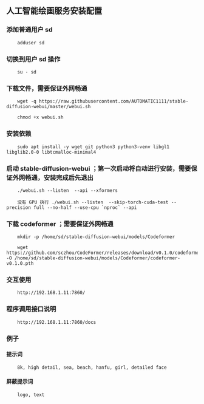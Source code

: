 
## 人工智能绘画服务安装配置


### 添加普通用户 sd

		adduser sd


### 切换到用户 sd 操作

		su - sd


### 下载文件，需要保证外网畅通

		wget -q https://raw.githubusercontent.com/AUTOMATIC1111/stable-diffusion-webui/master/webui.sh

		chmod +x webui.sh


### 安装依赖

		sudo apt install -y wget git python3 python3-venv libgl1 libglib2.0-0 libtcmalloc-minimal4


### 启动 stable-diffusion-webui ；第一次启动将自动进行安装，需要保证外网畅通，安装完成后先退出

		./webui.sh --listen  --api --xformers

		没有 GPU 执行 ./webui.sh --listen  --skip-torch-cuda-test --precision full --no-half --use-cpu `nproc` --api 


### 下载 codeformer ；需要保证外网畅通

		mkdir -p /home/sd/stable-diffusion-webui/models/Codeformer

		wget https://github.com/sczhou/CodeFormer/releases/download/v0.1.0/codeformer.pth -O /home/sd/stable-diffusion-webui/models/Codeformer/codeformer-v0.1.0.pth


### 交互使用

		http://192.168.1.11:7860/



### 程序调用接口说明 

		http://192.168.1.11:7860/docs


### 例子

#### 提示词

		8k, high detail, sea, beach, hanfu, girl, detailed face

#### 屏蔽提示词

		logo, text